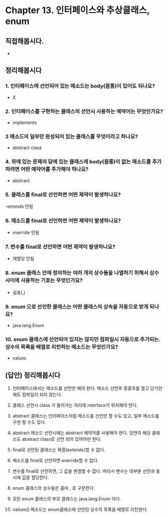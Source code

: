 # Chapter 13. 인터페이스와 추상클래스, enum
## 직접해봅시다.
- 


## 정리해봅시다
### 1. 인터페이스에 선언되어 있는 메소드는 body(몸통)이 있어도 되나요?
- X

### 2. 인터페이스를 구현하는 클래스의 선언시 사용하는 예약어는 무엇인가요?
- implements

### 3 메소드의 일부만 완성되어 있는 클래스를 무엇이라고 하나요?
- abstract class

### 4. 위에 있는 문제의 답에 있는 클래스에 body(몸통)이 없는 메소드를 추가하려면 어떤 예약어를 추가해야 하나요?
- abstract

### 5. 클래스를 final로 선언하면 어떤 제약이 발생하나요?
-extends 안됨

### 6. 메소드를 final로 선언하면 어떤 제약이 발생하나요?
- override 안됨

### 7. 변수를 final로 선언하면 어떤 제약이 발생하나요?
- 재할당 안됨

### 8. enum 클래스 안에 정의하는 여러 개의 상수들을 나열하기 위해서 상수 사이에 사용하는 기호는 무엇인가요?
- 쉽표(,)

### 9. enum 으로 선언한 클래스는 어떤 클래스의 상속을 자동으로 받게 되나요?
- java.lang.Enum

### 10. enum 클래스에 선언되어 있지는 않지만 컴파일시 자동으로 추가되는. 상수의 목록을 배열로 리턴하는 메소드는 무엇인가요?
- values


## (답안) 정리해봅시다
1. 인터페이스에서는 메소드를 선언만 해야 한다. 메소드 선언후 중괄호를 열고 닫기만해도 컴파일이 되지 않는다.

2. 클래스 선언시 class 가 들어가는 자리에 interface가 위치해야 한다.

3. abstract 클래스는 인터페이스처럼 메소드를 선언만 할 수도 있고, 일부 메소드를 구현 할 수도 있다.

4. abstract 메소드 선언시에는 abstract 예약어를 사용해야 한다. 당연히 해당 클래스도 abstract class로 선언 되어 있어야만 한다.

5. final로 선언된 클래스는 확장(extends)할 수 없다.

6. 메소드를 final로 선언하면 override할 수 없다. 

7. 변수를 final로 선언하면, 그 값을 변경할 수 없다. 따라서 변수는 대부분 선언과 동시에 값을 할당한다. 

8. enum 클래스의 상수들은 콤마 , 로 구분한다. 

9. 모든 enum 클래스의 부모 클래스는 java.lang.Enum 이다. 

10. values() 메소드는 enum클래스에 선언된 상수의 목록을 배열로 리턴한다.